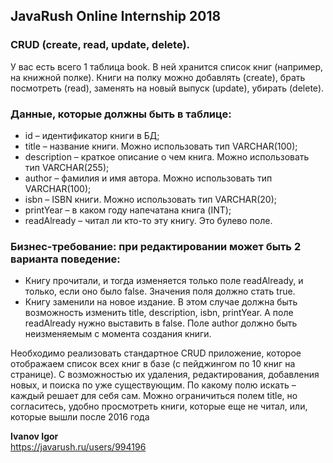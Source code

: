 ## JavaRush Online Internship 2018
### CRUD (create, read, update, delete).
У вас есть всего 1 таблица book. В ней хранится список книг (например, на книжной
полке). Книги на полку можно добавлять (create), брать посмотреть (read), заменять на новый
выпуск (update), убирать (delete).

### Данные, которые должны быть в таблице:
* id – идентификатор книги в БД;
* title – название книги. Можно использовать тип VARCHAR(100);
* description – краткое описание о чем книга. Можно использовать тип VARCHAR(255);
* author – фамилия и имя автора. Можно использовать тип VARCHAR(100);
* isbn – ISBN книги. Можно использовать тип VARCHAR(20);
* printYear – в каком году напечатана книга (INT);
* readAlready – читал ли кто-то эту книгу. Это булево поле.

### Бизнес-требование: при редактировании может быть 2 варианта поведение:
* Книгу прочитали, и тогда изменяется только поле readAlready, и только, если оно
было false. Значения поля должно стать true.
* Книгу заменили на новое издание. В этом случае должна быть возможность
изменить title, description, isbn, printYear. А поле readAlready нужно выставить в
false. Поле author должно быть неизменяемым с момента создания книги.

Необходимо реализовать стандартное CRUD приложение, которое отображаем список
всех книг в базе (с пейджингом по 10 книг на странице). С возможностью их удаления,
редактирования, добавления новых, и поиска по уже существующим.
По какому полю искать – каждый решает для себя сам. Можно ограничиться полем title,
но согласитесь, удобно просмотреть книги, которые еще не читал, или, которые вышли после
2016 года


**Ivanov Igor**  
https://javarush.ru/users/994196